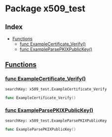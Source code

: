# Package x509_test

## Index

* [Functions](#func)
    * [func ExampleCertificate_Verify()](#ExampleCertificate_Verify)
    * [func ExampleParsePKIXPublicKey()](#ExampleParsePKIXPublicKey)


## <a id="func" href="#func">Functions</a>

### <a id="ExampleCertificate_Verify" href="#ExampleCertificate_Verify">func ExampleCertificate_Verify()</a>

```
searchKey: x509_test.ExampleCertificate_Verify
```

```Go
func ExampleCertificate_Verify()
```

### <a id="ExampleParsePKIXPublicKey" href="#ExampleParsePKIXPublicKey">func ExampleParsePKIXPublicKey()</a>

```
searchKey: x509_test.ExampleParsePKIXPublicKey
```

```Go
func ExampleParsePKIXPublicKey()
```

